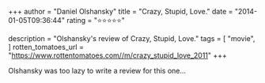 +++
author = "Daniel Olshansky"
title = "Crazy, Stupid, Love."
date = "2014-01-05T09:36:44"
rating = "⭐⭐⭐⭐⭐"

description = "Olshansky's review of Crazy, Stupid, Love."
tags = [
    "movie",
]
rotten_tomatoes_url = "https://www.rottentomatoes.com//m/crazy_stupid_love_2011"
+++

Olshansky was too lazy to write a review for this one...
